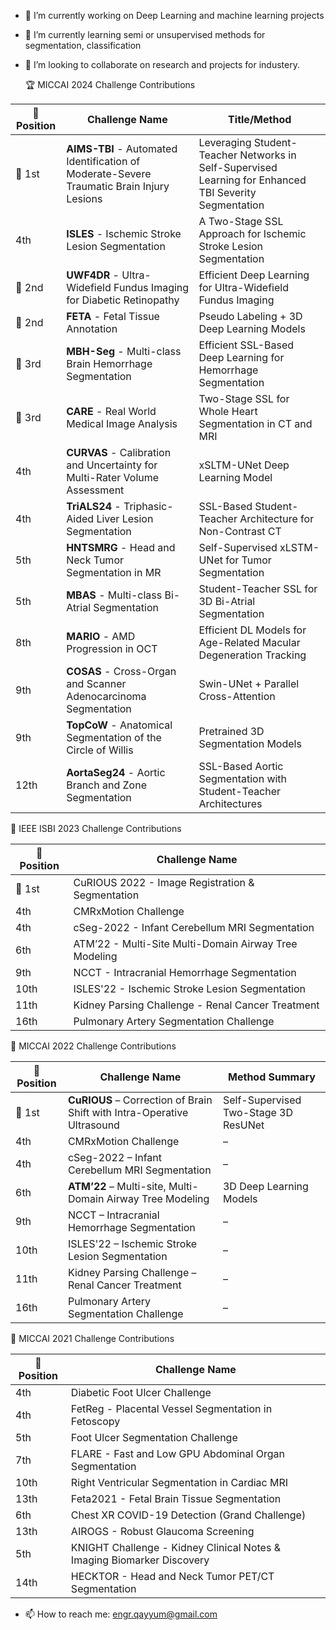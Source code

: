 
- 🔭 I’m currently working on Deep Learning and machine learning projects
- 🌱 I’m currently learning semi or unsupervised methods for segmentation, classification
- 👯 I’m looking to collaborate on research and projects for industery.

  🏆 MICCAI 2024 Challenge Contributions
  
| 🏅 Position | Challenge Name                                                                            | Title/Method                                                                                           |
| ----------- | ----------------------------------------------------------------------------------------- | ------------------------------------------------------------------------------------------------------ |
| 🥇 1st      | **AIMS-TBI** - Automated Identification of Moderate-Severe Traumatic Brain Injury Lesions | Leveraging Student-Teacher Networks in Self-Supervised Learning for Enhanced TBI Severity Segmentation |
| 4th      | **ISLES** - Ischemic Stroke Lesion Segmentation                                           | A Two-Stage SSL Approach for Ischemic Stroke Lesion Segmentation                                       |
| 🥈 2nd      | **UWF4DR** - Ultra-Widefield Fundus Imaging for Diabetic Retinopathy                      | Efficient Deep Learning for Ultra-Widefield Fundus Imaging                                             |
| 🥈 2nd      | **FETA** - Fetal Tissue Annotation                                                        | Pseudo Labeling + 3D Deep Learning Models                                                              |
| 🥉 3rd      | **MBH-Seg** - Multi-class Brain Hemorrhage Segmentation                                   | Efficient SSL-Based Deep Learning for Hemorrhage Segmentation                                          |
| 🥉 3rd      | **CARE** - Real World Medical Image Analysis                                              | Two-Stage SSL for Whole Heart Segmentation in CT and MRI                                               |
| 4th         | **CURVAS** - Calibration and Uncertainty for Multi-Rater Volume Assessment                | xSLTM-UNet Deep Learning Model                                                                         |
| 4th         | **TriALS24** - Triphasic-Aided Liver Lesion Segmentation                                  | SSL-Based Student-Teacher Architecture for Non-Contrast CT                                             |
| 5th         | **HNTSMRG** - Head and Neck Tumor Segmentation in MR                                      | Self-Supervised xLSTM-UNet for Tumor Segmentation                                                      |
| 5th         | **MBAS** - Multi-class Bi-Atrial Segmentation                                             | Student-Teacher SSL for 3D Bi-Atrial Segmentation                                                      |
| 8th         | **MARIO** - AMD Progression in OCT                                                        | Efficient DL Models for Age-Related Macular Degeneration Tracking                                      |
| 9th         | **COSAS** - Cross-Organ and Scanner Adenocarcinoma Segmentation                           | Swin-UNet + Parallel Cross-Attention                                                                   |
| 9th         | **TopCoW** - Anatomical Segmentation of the Circle of Willis                              | Pretrained 3D Segmentation Models                                                                      |
| 12th        | **AortaSeg24** - Aortic Branch and Zone Segmentation                                      | SSL-Based Aortic Segmentation with Student-Teacher Architectures   

🧠 IEEE ISBI 2023 Challenge Contributions

| 🏅 Position | Challenge Name                                        |
| ----------- | ----------------------------------------------------- |
| 🥇 1st      | CuRIOUS 2022 - Image Registration & Segmentation      |
| 4th         | CMRxMotion Challenge                                  |
| 4th         | cSeg-2022 - Infant Cerebellum MRI Segmentation        |
| 6th         | ATM’22 - Multi-Site Multi-Domain Airway Tree Modeling |
| 9th         | NCCT - Intracranial Hemorrhage Segmentation           |
| 10th        | ISLES'22 - Ischemic Stroke Lesion Segmentation        |
| 11th        | Kidney Parsing Challenge - Renal Cancer Treatment     |
| 16th        | Pulmonary Artery Segmentation Challenge               |

🔹 MICCAI 2022 Challenge Contributions

| 🏅 Position | Challenge Name                                                          | Method Summary                       |
| ----------- | ----------------------------------------------------------------------- | ------------------------------------ |
| 🥇 1st      | **CuRIOUS** – Correction of Brain Shift with Intra-Operative Ultrasound | Self-Supervised Two-Stage 3D ResUNet |
| 4th         | CMRxMotion Challenge                                                    | –                                    |
| 4th         | cSeg-2022 – Infant Cerebellum MRI Segmentation                          | –                                    |
| 6th         | **ATM’22** – Multi-site, Multi-Domain Airway Tree Modeling              | 3D Deep Learning Models              |
| 9th         | NCCT – Intracranial Hemorrhage Segmentation                             | –                                    |
| 10th        | ISLES'22 – Ischemic Stroke Lesion Segmentation                          | –                                    |
| 11th        | Kidney Parsing Challenge – Renal Cancer Treatment                       | –                                    |
| 16th        | Pulmonary Artery Segmentation Challenge                                 | –                                    |



🧠 MICCAI 2021 Challenge Contributions

| 🏅 Position | Challenge Name                                                         |
| ----------- | ---------------------------------------------------------------------- |
| 4th         | Diabetic Foot Ulcer Challenge                                          |
| 4th         | FetReg - Placental Vessel Segmentation in Fetoscopy                    |
| 5th         | Foot Ulcer Segmentation Challenge                                      |
| 7th         | FLARE - Fast and Low GPU Abdominal Organ Segmentation                  |
| 10th        | Right Ventricular Segmentation in Cardiac MRI                          |
| 13th        | Feta2021 - Fetal Brain Tissue Segmentation                             |
| 6th         | Chest XR COVID-19 Detection (Grand Challenge)                          |
| 13th        | AIROGS - Robust Glaucoma Screening                                     |
| 5th         | KNIGHT Challenge - Kidney Clinical Notes & Imaging Biomarker Discovery |
| 14th        | HECKTOR - Head and Neck Tumor PET/CT Segmentation                      |


- 📫 How to reach me: engr.qayyum@gmail.com
